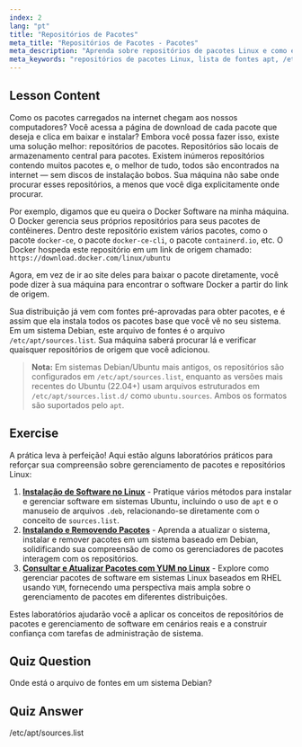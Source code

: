 ```yaml
---
index: 2
lang: "pt"
title: "Repositórios de Pacotes"
meta_title: "Repositórios de Pacotes - Pacotes"
meta_description: "Aprenda sobre repositórios de pacotes Linux e como eles gerenciam software. Descubra como encontrar e adicionar fontes de pacotes como /etc/apt/sources.list para fácil instalação."
meta_keywords: "repositórios de pacotes Linux, lista de fontes apt, /etc/apt/sources.list, pacotes Linux, Linux para iniciantes, tutorial Linux, gerenciamento de pacotes"
---
```


## Lesson Content

Como os pacotes carregados na internet chegam aos nossos computadores? Você acessa a página de download de cada pacote que deseja e clica em baixar e instalar? Embora você possa fazer isso, existe uma solução melhor: repositórios de pacotes. Repositórios são locais de armazenamento central para pacotes. Existem inúmeros repositórios contendo muitos pacotes e, o melhor de tudo, todos são encontrados na internet — sem discos de instalação bobos. Sua máquina não sabe onde procurar esses repositórios, a menos que você diga explicitamente onde procurar.

Por exemplo, digamos que eu queira o Docker Software na minha máquina. O Docker gerencia seus próprios repositórios para seus pacotes de contêineres. Dentro deste repositório existem vários pacotes, como o pacote `docker-ce`, o pacote `docker-ce-cli`, o pacote `containerd.io`, etc. O Docker hospeda este repositório em um link de origem chamado: `https://download.docker.com/linux/ubuntu`

Agora, em vez de ir ao site deles para baixar o pacote diretamente, você pode dizer à sua máquina para encontrar o software Docker a partir do link de origem.

Sua distribuição já vem com fontes pré-aprovadas para obter pacotes, e é assim que ela instala todos os pacotes base que você vê no seu sistema. Em um sistema Debian, este arquivo de fontes é o arquivo `/etc/apt/sources.list`. Sua máquina saberá procurar lá e verificar quaisquer repositórios de origem que você adicionou.

> **Nota:** Em sistemas Debian/Ubuntu mais antigos, os repositórios são configurados em `/etc/apt/sources.list`, enquanto as versões mais recentes do Ubuntu (22.04+) usam arquivos estruturados em `/etc/apt/sources.list.d/` como `ubuntu.sources`. Ambos os formatos são suportados pelo `apt`.

## Exercise

A prática leva à perfeição! Aqui estão alguns laboratórios práticos para reforçar sua compreensão sobre gerenciamento de pacotes e repositórios Linux:

1. **[Instalação de Software no Linux](https://labex.io/pt/labs/linux-software-installation-on-linux-18005)** - Pratique vários métodos para instalar e gerenciar software em sistemas Ubuntu, incluindo o uso de `apt` e o manuseio de arquivos `.deb`, relacionando-se diretamente com o conceito de `sources.list`.
2. **[Instalando e Removendo Pacotes](https://labex.io/pt/labs/linux-installing-and-removing-packages-385380)** - Aprenda a atualizar o sistema, instalar e remover pacotes em um sistema baseado em Debian, solidificando sua compreensão de como os gerenciadores de pacotes interagem com os repositórios.
3. **[Consultar e Atualizar Pacotes com YUM no Linux](https://labex.io/pt/labs/rhel-query-and-update-packages-with-yum-in-linux-590869)** - Explore como gerenciar pacotes de software em sistemas Linux baseados em RHEL usando `YUM`, fornecendo uma perspectiva mais ampla sobre o gerenciamento de pacotes em diferentes distribuições.

Estes laboratórios ajudarão você a aplicar os conceitos de repositórios de pacotes e gerenciamento de software em cenários reais e a construir confiança com tarefas de administração de sistema.

## Quiz Question

Onde está o arquivo de fontes em um sistema Debian?

## Quiz Answer

/etc/apt/sources.list

